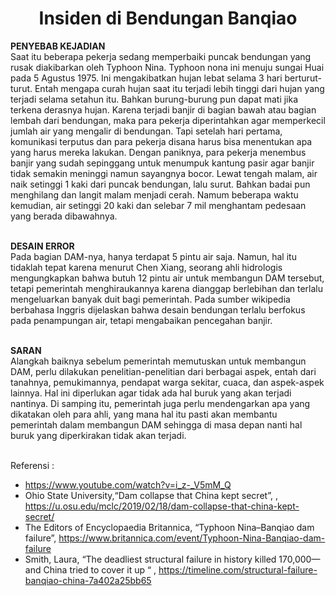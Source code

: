 <h1 align="center">Insiden di Bendungan Banqiao </h1>

<b>PENYEBAB KEJADIAN</b><br>
	Saat itu beberapa pekerja sedang memperbaiki puncak bendungan yang rusak diakibarkan oleh Typhoon Nina. Typhoon nona ini menuju sungai Huai pada 5 Agustus 1975. Ini mengakibatkan hujan lebat selama 3 hari berturut-turut. Entah mengapa curah hujan saat itu terjadi lebih tinggi dari hujan yang terjadi selama setahun itu. Bahkan burung-burung pun dapat mati jika terkena derasnya hujan. Karena terjadi banjir di bagian bawah atau bagian lembah dari bendungan, maka para pekerja diperintahkan agar memperkecil jumlah air yang mengalir di bendungan. Tapi setelah hari pertama, komunikasi terputus dan para pekerja disana harus bisa menentukan apa yang harus mereka lakukan. Dengan paniknya, para pekerja menembus banjir yang sudah sepinggang untuk menumpuk kantung pasir agar banjir tidak semakin meninggi namun sayangnya bocor. Lewat tengah malam, air naik setinggi 1 kaki dari puncak bendungan, lalu surut. Bahkan badai pun menghilang dan langit malam menjadi cerah. Namum beberapa waktu kemudian, air setinggi 20 kaki dan selebar 7 mil menghantam pedesaan yang berada dibawahnya.<br><br>

<b>DESAIN ERROR </b><br>
	Pada bagian DAM-nya, hanya terdapat 5 pintu air saja. Namun, hal itu tidaklah tepat karena menurut Chen Xiang, seorang ahli hidrologis mengungkapkan bahwa butuh 12 pintu air untuk membangun DAM tersebut, tetapi pemerintah menghiraukannya karena dianggap berlebihan dan terlalu mengeluarkan banyak duit bagi pemerintah. Pada sumber wikipedia berbahasa Inggris dijelaskan bahwa desain bendungan terlalu berfokus pada penampungan air, tetapi mengabaikan pencegahan banjir.<br><br>

<b>SARAN</b><br>
	Alangkah baiknya sebelum pemerintah memutuskan untuk membangun DAM, perlu dilakukan penelitian-penelitian dari berbagai aspek, entah dari tanahnya, pemukimannya, pendapat warga sekitar, cuaca, dan aspek-aspek lainnya. Hal ini diperlukan agar tidak ada hal buruk yang akan terjadi nantinya. Di samping itu, pemerintah juga perlu mendengarkan apa yang dikatakan oleh para ahli, yang mana hal itu pasti akan membantu pemerintah dalam membangun DAM sehingga di masa depan nanti hal buruk yang diperkirakan tidak akan terjadi. <br><br>

Referensi : 
-	https://www.youtube.com/watch?v=i_z-_V5mM_Q	
-	Ohio State University,“Dam collapse that China kept secret”, , https://u.osu.edu/mclc/2019/02/18/dam-collapse-that-china-kept-secret/
-	The Editors of Encyclopaedia Britannica, “Typhoon Nina–Banqiao dam failure”, https://www.britannica.com/event/Typhoon-Nina-Banqiao-dam-failure
-	Smith, Laura, “The deadliest structural failure in history killed 170,000—and China tried to cover it up “ , https://timeline.com/structural-failure-banqiao-china-7a402a25bb65

